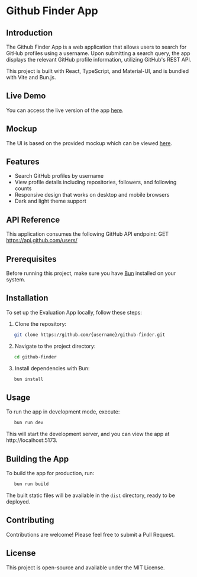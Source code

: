 # Github Finder App

## Introduction
The Github Finder App is a web application that allows users to search for GitHub profiles using a username. Upon submitting a search query, the app displays the relevant GitHub profile information, utilizing GitHub's REST API.

This project is built with React, TypeScript, and Material-UI, and is bundled with Vite and Bun.js.

## Live Demo
You can access the live version of the app [here](#your-live-app-url).

## Mockup
The UI is based on the provided mockup which can be viewed [here](https://i.imgur.com/VRoAKP7.png).

## Features
- Search GitHub profiles by username
- View profile details including repositories, followers, and following counts
- Responsive design that works on desktop and mobile browsers
- Dark and light theme support

## API Reference
This application consumes the following GitHub API endpoint:
GET https://api.github.com/users/<username>

## Prerequisites
Before running this project, make sure you have [Bun](https://bun.sh/) installed on your system.

## Installation
To set up the Evaluation App locally, follow these steps:

1. Clone the repository:
```sh
   git clone https://github.com/{username}/github-finder.git
```

2. Navigate to the project directory:
```sh
   cd github-finder
```

3. Install dependencies with Bun:
```sh
   bun install
```

## Usage
To run the app in development mode, execute:
```sh
   bun run dev
```
This will start the development server, and you can view the app at http://localhost:5173.

## Building the App
To build the app for production, run:
```sh
   bun run build
```
The built static files will be available in the `dist` directory, ready to be deployed.

## Contributing
Contributions are welcome! Please feel free to submit a Pull Request.

## License
This project is open-source and available under the MIT License.
